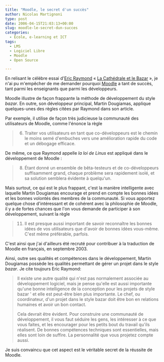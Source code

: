 ```yaml
---
title: "Moodle, le secret d'un succès"
author: Nicolas Martignoni
type: post
date: 2006-04-15T21:03:13+00:00
slug: moodle-le-secret-dun-succes
categories:
  - École, e-learning et ICT
tags:
  - LMS
  - Logiciel Libre
  - Moodle
  - Open Source

---
```

En relisant le célèbre essai d'<a href="http://www.ccil.org/~esr/">Eric Raymond</a> « <a href="http://www.linux-france.org/article/these/cathedrale-bazar/cathedrale-bazar.html">La Cathédrale et le Bazar</a> », je n'ai pu m'empêcher de me demander pourquoi <a title="Moodle" href="http://moodle.org/">Moodle</a> a tant de succès, tant parmi les enseignants que parmi les développeurs.

Moodle illustre de façon frappante la méthode de développement du style _bazar_. En outre, son développeur principal, Martin Dougiamas, applique quelques-unes des règles citées par Raymond dans son article.

Par exemple, il utilise de façon très judicieuse la communauté des utilisateurs de Moodle, comme l'énonce la règle

> 6. Traiter vos utilisateurs en tant que co-développeurs est le chemin le moins semé d'embuches vers une amélioration rapide du code et un débogage efficace.

De même, ce que Raymond appelle _la loi de Linus_ est appliqué dans le développement de Moodle :

> 8. Étant donné un ensemble de bêta-testeurs et de co-développeurs suffisamment grand, chaque problème sera rapidement isolé, et sa solution semblera évidente à quelqu'un.

Mais surtout, ce qui est le plus frappant, c'est la manière intelligente avec laquelle Martin Dougiamas encourage et prend en compte les bonnes idées et les bonnes volontés des membres de la communauté. Si vous apportez quelque chose d'intéressant et de cohérent avec la philosophie de Moodle, il y a de fortes chances que l'on vous demande de participer à son développement, suivant la règle

> 11. Il est presque aussi important de savoir reconnaître les bonnes idées de vos utilisateurs que d'avoir de bonnes idées vous-même. C'est même préférable, parfois.

C'est ainsi que j'ai d'ailleurs été recruté pour contribuer à la traduction de Moodle en français, en septembre 2003.

Ainsi, outre ses qualités et compétences dans le développement, Martin Dougiamas possède les qualités permettant de gérer un projet dans le style _bazar_. Je cite toujours Eric Raymond:

> Il existe une autre qualité qui n'est pas normalement associée au développement logiciel, mais je pense qu'elle est aussi importante qu'une bonne intelligence de la conception pour les projets de style bazar ' et elle est peut-être bien plus importante. Le chef, ou coordinateur, d'un projet dans le style bazar doit être bon en relations humaines et avoir un bon contact.
> 
> Cela devrait être évident. Pour construire une communauté de développement, il vous faut séduire les gens, les intéresser à ce que vous faites, et les encourager pour les petits bout du travail qu'ils réalisent. De bonnes compétences techniques sont essentielles, mais elles sont loin de suffire. La personnalité que vous projetez compte aussi.

Je suis convaincu que cet aspect est le véritable secret de la réussite de Moodle.